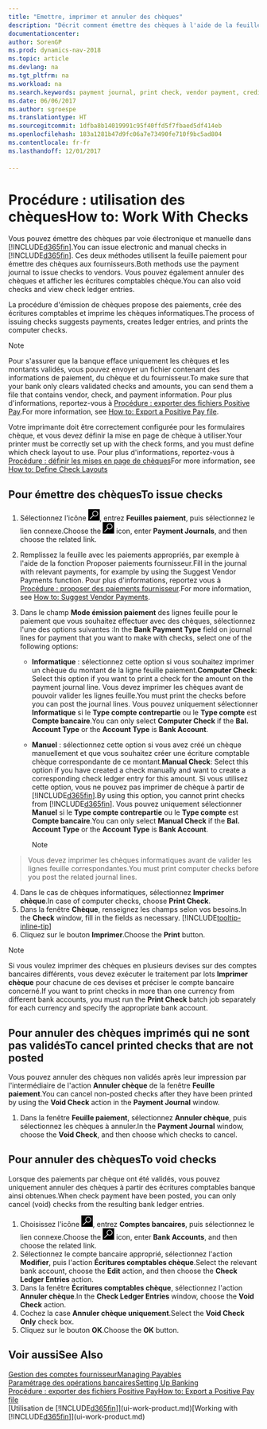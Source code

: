 ```yaml
---
title: "Emettre, imprimer et annuler des chèques"
description: "Décrit comment émettre des chèques à l'aide de la feuille paiement, imprimer des chèques, et annuler ou afficher les écritures comptables chèque dans Dynamics NAV."
documentationcenter: 
author: SorenGP
ms.prod: dynamics-nav-2018
ms.topic: article
ms.devlang: na
ms.tgt_pltfrm: na
ms.workload: na
ms.search.keywords: payment journal, print check, vendor payment, creditor, debt, balance due, AP
ms.date: 06/06/2017
ms.author: sgroespe
ms.translationtype: HT
ms.sourcegitcommit: 1dfba8b14019991c95f40ffd5f7fbaed5df414eb
ms.openlocfilehash: 183a1281b47d9fc06a7e73490fe710f9bc5ad804
ms.contentlocale: fr-fr
ms.lasthandoff: 12/01/2017

---
```

# <a name="how-to-work-with-checks"></a><span data-ttu-id="1d500-103">Procédure : utilisation des chèques</span><span class="sxs-lookup"><span data-stu-id="1d500-103">How to: Work With Checks</span></span>
<span data-ttu-id="1d500-104">Vous pouvez émettre des chèques par voie électronique et manuelle dans [!INCLUDE[d365fin](includes/d365fin_md.md)].</span><span class="sxs-lookup"><span data-stu-id="1d500-104">You can issue electronic and manual checks in [!INCLUDE[d365fin](includes/d365fin_md.md)].</span></span> <span data-ttu-id="1d500-105">Ces deux méthodes utilisent la feuille paiement pour émettre des chèques aux fournisseurs.</span><span class="sxs-lookup"><span data-stu-id="1d500-105">Both methods use the payment journal to issue checks to vendors.</span></span> <span data-ttu-id="1d500-106">Vous pouvez également annuler des chèques et afficher les écritures comptables chèque.</span><span class="sxs-lookup"><span data-stu-id="1d500-106">You can also void checks and view check ledger entries.</span></span>

<span data-ttu-id="1d500-107">La procédure d'émission de chèques propose des paiements, crée des écritures comptables et imprime les chèques informatiques.</span><span class="sxs-lookup"><span data-stu-id="1d500-107">The process of issuing checks suggests payments, creates ledger entries, and prints the computer checks.</span></span>

> [!NOTE]  
>   <span data-ttu-id="1d500-108">Pour s'assurer que la banque efface uniquement les chèques et les montants validés, vous pouvez envoyer un fichier contenant des informations de paiement, du chèque et du fournisseur.</span><span class="sxs-lookup"><span data-stu-id="1d500-108">To make sure that your bank only clears validated checks and amounts, you can send them a file that contains vendor, check, and payment information.</span></span> <span data-ttu-id="1d500-109">Pour plus d'informations, reportez-vous à [Procédure : exporter des fichiers Positive Pay](finance-how-positive-pay.md).</span><span class="sxs-lookup"><span data-stu-id="1d500-109">For more information, see [How to: Export a Positive Pay file](finance-how-positive-pay.md).</span></span>

<span data-ttu-id="1d500-110">Votre imprimante doit être correctement configurée pour les formulaires chèque, et vous devez définir la mise en page de chèque à utiliser.</span><span class="sxs-lookup"><span data-stu-id="1d500-110">Your printer must be correctly set up with the check forms, and you must define which check layout to use.</span></span> <span data-ttu-id="1d500-111">Pour plus d'informations, reportez-vous à [Procédure : définir les mises en page de chèques](finance-how-define-check-layouts.md)</span><span class="sxs-lookup"><span data-stu-id="1d500-111">For more information, see [How to: Define Check Layouts](finance-how-define-check-layouts.md)</span></span>

## <a name="to-issue-checks"></a><span data-ttu-id="1d500-112">Pour émettre des chèques</span><span class="sxs-lookup"><span data-stu-id="1d500-112">To issue checks</span></span>
1. <span data-ttu-id="1d500-113">Sélectionnez l'icône ![Page ou état pour la recherche](media/ui-search/search_small.png "Page ou état pour la recherche"), entrez **Feuilles paiement**, puis sélectionnez le lien connexe.</span><span class="sxs-lookup"><span data-stu-id="1d500-113">Choose the ![Search for Page or Report](media/ui-search/search_small.png "Search for Page or Report icon") icon, enter **Payment Journals**, and then choose the related link.</span></span>
2. <span data-ttu-id="1d500-114">Remplissez la feuille avec les paiements appropriés, par exemple à l'aide de la fonction Proposer paiements fournisseur.</span><span class="sxs-lookup"><span data-stu-id="1d500-114">Fill in the journal with relevant payments, for example by using the Suggest Vendor Payments function.</span></span> <span data-ttu-id="1d500-115">Pour plus d'informations, reportez vous à [Procédure : proposer des paiements fournisseur](payables-how-suggest-vendor-payments.md).</span><span class="sxs-lookup"><span data-stu-id="1d500-115">For more information, see [How to: Suggest Vendor Payments](payables-how-suggest-vendor-payments.md).</span></span>
3. <span data-ttu-id="1d500-116">Dans le champ **Mode émission paiement** des lignes feuille pour le paiement que vous souhaitez effectuer avec des chèques, sélectionnez l'une des options suivantes :</span><span class="sxs-lookup"><span data-stu-id="1d500-116">In the **Bank Payment Type** field on journal lines for payment that you want to make with checks, select one of the following options:</span></span>

   * <span data-ttu-id="1d500-117">**Informatique** : sélectionnez cette option si vous souhaitez imprimer un chèque du montant de la ligne feuille paiement.</span><span class="sxs-lookup"><span data-stu-id="1d500-117">**Computer Check**: Select this option if you want to print a check for the amount on the payment journal line.</span></span> <span data-ttu-id="1d500-118">Vous devez imprimer les chèques avant de pouvoir valider les lignes feuille.</span><span class="sxs-lookup"><span data-stu-id="1d500-118">You must print the checks before you can post the journal lines.</span></span> <span data-ttu-id="1d500-119">Vous pouvez uniquement sélectionner **Informatique** si le **Type compte contrepartie** ou le **Type compte** est **Compte bancaire**.</span><span class="sxs-lookup"><span data-stu-id="1d500-119">You can only select **Computer Check** if the **Bal. Account Type** or the **Account Type** is **Bank Account**.</span></span>
   * <span data-ttu-id="1d500-120">**Manuel** : sélectionnez cette option si vous avez créé un chèque manuellement et que vous souhaitez créer une écriture comptable chèque correspondante de ce montant.</span><span class="sxs-lookup"><span data-stu-id="1d500-120">**Manual Check**: Select this option if you have created a check manually and want to create a corresponding check ledger entry for this amount.</span></span> <span data-ttu-id="1d500-121">Si vous utilisez cette option, vous ne pouvez pas imprimer de chèque à partir de [!INCLUDE[d365fin](includes/d365fin_md.md)].</span><span class="sxs-lookup"><span data-stu-id="1d500-121">By using this option, you cannot print checks from [!INCLUDE[d365fin](includes/d365fin_md.md)].</span></span> <span data-ttu-id="1d500-122">Vous pouvez uniquement sélectionner **Manuel** si le **Type compte contrepartie** ou le **Type compte** est **Compte bancaire**.</span><span class="sxs-lookup"><span data-stu-id="1d500-122">You can only select **Manual Check** if the **Bal. Account Type** or the **Account Type** is **Bank Account**.</span></span>

     > [!NOTE]  
>   <span data-ttu-id="1d500-123">Vous devez imprimer les chèques informatiques avant de valider les lignes feuille correspondantes.</span><span class="sxs-lookup"><span data-stu-id="1d500-123">You must print computer checks before you post the related journal lines.</span></span>
4. <span data-ttu-id="1d500-124">Dans le cas de chèques informatiques, sélectionnez **Imprimer chèque**.</span><span class="sxs-lookup"><span data-stu-id="1d500-124">In case of computer checks, choose **Print Check**.</span></span>
5. <span data-ttu-id="1d500-125">Dans la fenêtre **Chèque**, renseignez les champs selon vos besoins.</span><span class="sxs-lookup"><span data-stu-id="1d500-125">In the **Check** window, fill in the fields as necessary.</span></span> [!INCLUDE[tooltip-inline-tip](includes/tooltip-inline-tip_md.md)]
6. <span data-ttu-id="1d500-126">Cliquez sur le bouton **Imprimer**.</span><span class="sxs-lookup"><span data-stu-id="1d500-126">Choose the **Print** button.</span></span>

> [!NOTE]  
>   <span data-ttu-id="1d500-127">Si vous voulez imprimer des chèques en plusieurs devises sur des comptes bancaires différents, vous devez exécuter le traitement par lots **Imprimer chèque** pour chacune de ces devises et préciser le compte bancaire concerné.</span><span class="sxs-lookup"><span data-stu-id="1d500-127">If you want to print checks in more than one currency from different bank accounts, you must run the **Print Check** batch job separately for each currency and specify the appropriate bank account.</span></span>

## <a name="to-cancel-printed-checks-that-are-not-posted"></a><span data-ttu-id="1d500-128">Pour annuler des chèques imprimés qui ne sont pas validés</span><span class="sxs-lookup"><span data-stu-id="1d500-128">To cancel printed checks that are not posted</span></span>
<span data-ttu-id="1d500-129">Vous pouvez annuler des chèques non validés après leur impression par l'intermédiaire de l'action **Annuler chèque** de la fenêtre **Feuille paiement**.</span><span class="sxs-lookup"><span data-stu-id="1d500-129">You can cancel non-posted checks after they have been printed by using the **Void Check** action in the **Payment Journal** window.</span></span>

1. <span data-ttu-id="1d500-130">Dans la fenêtre **Feuille paiement**, sélectionnez **Annuler chèque**, puis sélectionnez les chèques à annuler.</span><span class="sxs-lookup"><span data-stu-id="1d500-130">In the **Payment Journal** window, choose the **Void Check**, and then choose which checks to cancel.</span></span>

## <a name="to-void-checks"></a><span data-ttu-id="1d500-131">Pour annuler des chèques</span><span class="sxs-lookup"><span data-stu-id="1d500-131">To void checks</span></span>
<span data-ttu-id="1d500-132">Lorsque des paiements par chèque ont été validés, vous pouvez uniquement annuler des chèques à partir des écritures comptables banque ainsi obtenues.</span><span class="sxs-lookup"><span data-stu-id="1d500-132">When check payment have been posted, you can only cancel (void) checks from the resulting bank ledger entries.</span></span>

1. <span data-ttu-id="1d500-133">Choisissez l'icône ![Page ou état pour la recherche](media/ui-search/search_small.png "icône Page ou état pour la recherche"), entrez **Comptes bancaires**, puis sélectionnez le lien connexe.</span><span class="sxs-lookup"><span data-stu-id="1d500-133">Choose the ![Search for Page or Report](media/ui-search/search_small.png "Search for Page or Report icon") icon, enter **Bank Accounts**, and then choose the related link.</span></span>
2. <span data-ttu-id="1d500-134">Sélectionnez le compte bancaire approprié, sélectionnez l'action **Modifier**, puis l'action **Écritures comptables chèque**.</span><span class="sxs-lookup"><span data-stu-id="1d500-134">Select the relevant bank account, choose the **Edit** action, and then choose the **Check Ledger Entries** action.</span></span>
3. <span data-ttu-id="1d500-135">Dans la fenêtre **Écritures comptables chèque**, sélectionnez l'action **Annuler chèque**.</span><span class="sxs-lookup"><span data-stu-id="1d500-135">In the **Check Ledger Entries** window, choose the **Void Check** action.</span></span>
4. <span data-ttu-id="1d500-136">Cochez la case **Annuler chèque uniquement**.</span><span class="sxs-lookup"><span data-stu-id="1d500-136">Select the **Void Check Only** check box.</span></span>
5. <span data-ttu-id="1d500-137">Cliquez sur le bouton **OK**.</span><span class="sxs-lookup"><span data-stu-id="1d500-137">Choose the **OK** button.</span></span>

## <a name="see-also"></a><span data-ttu-id="1d500-138">Voir aussi</span><span class="sxs-lookup"><span data-stu-id="1d500-138">See Also</span></span>
[<span data-ttu-id="1d500-139">Gestion des comptes fournisseur</span><span class="sxs-lookup"><span data-stu-id="1d500-139">Managing Payables</span></span>](payables-manage-payables.md)  
[<span data-ttu-id="1d500-140">Paramétrage des opérations bancaires</span><span class="sxs-lookup"><span data-stu-id="1d500-140">Setting Up Banking</span></span>](bank-setup-banking.md)  
[<span data-ttu-id="1d500-141">Procédure : exporter des fichiers Positive Pay</span><span class="sxs-lookup"><span data-stu-id="1d500-141">How to: Export a Positive Pay file</span></span>](finance-how-positive-pay.md)  
<span data-ttu-id="1d500-142">[Utilisation de [!INCLUDE[d365fin](includes/d365fin_md.md)]](ui-work-product.md)</span><span class="sxs-lookup"><span data-stu-id="1d500-142">[Working with [!INCLUDE[d365fin](includes/d365fin_md.md)]](ui-work-product.md)</span></span>  

